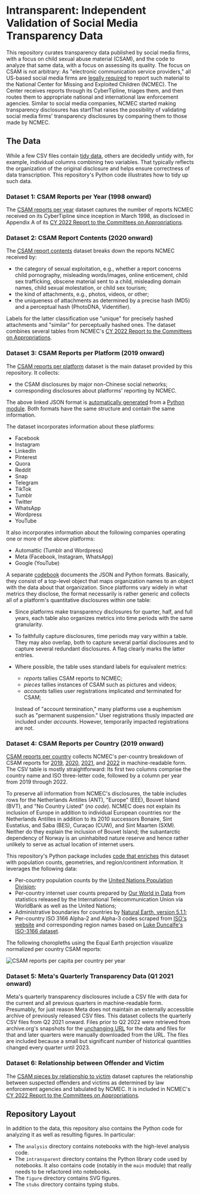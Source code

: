 # Intransparent: Independent Validation of Social Media Transparency Data

This repository curates transparency data published by social media firms, with
a focus on child sexual abuse material (CSAM), and the code to analyze that same
data, with a focus on assessing its quality. The focus on CSAM is not arbitrary:
As "electronic communication service providers," all US-based social media firms
are [legally required](https://www.law.cornell.edu/uscode/text/18/2258A) to
report such material to the National Center for Missing and Exploited Children
(NCMEC). The Center receives reports through its CyberTipline, triages them, and
then routes them to appropriate national and international law enforcement
agencies. Similar to social media companies, NCMEC started making transparency
disclosures has startThat raises
the possibility of validating social media firms' transparency disclosures by
comparing them to those made by NCMEC.


## The Data

While a few CSV files contain [tidy
data](https://vita.had.co.nz/papers/tidy-data.pdf), others are decidedly untidy
with, for example, individual columns combining two variables. That typically
reflects the organization of the original disclosure and helps ensure
correctness of data transcription. This repository's Python code illustrates how
to tidy up such data.


### Dataset 1: CSAM Reports per Year (1998 onward)

The [CSAM reports per year](data/csam-reports-per-year.csv) dataset captures the
number of reports NCMEC received on its CyberTipline since inception in March
1998, as disclosed in Appendix A of its [CY 2022 Report to the Committees on
Appropriations](https://www.missingkids.org/content/dam/missingkids/pdfs/OJJDP-NCMEC-Transparency_2022-Calendar-Year.pdf).


### Dataset 2: CSAM Report Contents (2020 onward)

The [CSAM report contents](data/csam-report-contents.csv) dataset breaks down
the reports NCMEC received by:

  * the category of sexual exploitation, e.g., whether a report concerns child
    pornography, misleading words/images, online enticement, child sex
    trafficking, obscene material sent to a child, misleading domain names,
    child sexual molestation, or child sex tourism;
  * the kind of attachments, e.g., photos, videos, or other;
  * the uniqueness of attachments as determined by a precise hash (MD5) and a
    perceptual hash (PhotoDNA, Videntifier).

Labels for the latter classification use "unique" for precisely hashed
attachments and "similar" for perceptually hashed ones. The dataset combines
several tables from NCMEC's [CY 2022 Report to the Committees on
Appropriations](https://www.missingkids.org/content/dam/missingkids/pdfs/OJJDP-NCMEC-Transparency_2022-Calendar-Year.pdf).


### Dataset 3: CSAM Reports per Platform (2019 onward)

The [CSAM reports per platform](data/csam-reports-per-platform.json) dataset is
the main dataset provided by this repository. It collects:

  * the CSAM disclosures by major non-Chinese social networks;
  * corresponding disclosures about platforms' reporting by NCMEC.

The above linked JSON format is [automatically
generated](intransparent/platform/export.py) from a [Python
module](intransparent/platform/data.py). Both formats have the same structure
and contain the same information.

The dataset incorporates information about these platforms:

  * Facebook
  * Instagram
  * LinkedIn
  * Pinterest
  * Quora
  * Reddit
  * Snap
  * Telegram
  * TikTok
  * Tumblr
  * Twitter
  * WhatsApp
  * Wordpress
  * YouTube

It also incorporates information about the following companies operating one or
more of the above platforms:

  * Automattic (Tumblr and Wordpress)
  * Meta (Facebook, Instagram, WhatsApp)
  * Google (YouTube)

A separate [codebook](codebook.md) documents the JSON and Python formats.
Basically, they consist of a top-level object that maps organization names to an
object with the data about that organization. Since platforms vary widely in
what metrics they disclose, the format necessarily is rather generic and
collects all of a platform's quantitative disclosures within one table:

  * Since platforms make transparency disclosures for quarter, half, and full
    years, each table also organizes metrics into time periods with the same
    granularity.
  * To faithfully capture disclosures, time periods may vary within a table.
    They may also overlap, both to capture several partial disclosures and to
    capture several redundant disclosures. A flag clearly marks the latter
    entries.
  * Where possible, the table uses standard labels for equivalent metrics:

      * _reports_ tallies CSAM reports to NCMEC;
      * _pieces_ tallies instances of CSAM such as pictures and videos;
      * _accounts_ tallies user registrations implicated *and* terminated
        for CSAM;

    Instead of "account termination," many platforms use a euphemism such as
    "permanent suspension." User registrations thusly impacted *are* included
    under *accounts*. However, temporarily impacted registrations are not.


### Dataset 4: CSAM Reports per Country (2019 onward)

[CSAM reports per country](data/csam-reports-per-country.csv) collects NCMEC's
per-country breakdown of CSAM reports for
[2019](https://www.missingkids.org/content/dam/missingkids/pdfs/2019-cybertipline-reports-by-country.pdf),
[2020](https://www.missingkids.org/content/dam/missingkids/pdfs/2020-reports-by-country.pdf),
[2021](https://www.missingkids.org/content/dam/missingkids/pdfs/2021-reports-by-country.pdf),
and
[2022](https://www.missingkids.org/content/dam/missingkids/pdfs/2022-reports-by-country.pdf)
in machine-readable form. The CSV table is mostly straightforward: Its first two
columns comprise the country name and ISO three-letter code, followed by a
column per year from 2019 through 2022.

To preserve all information from NCMEC's disclosures, the table includes rows
for the Netherlands Antilles (ANT), "Europe" (EEE), Bouvet Island (BVT), and "No
Country Listed" (*no code*). NCMEC does not explain its inclusion of Europe in
addition to individual European countries nor the Netherlands Antilles in
addition to its 2010 successors Bonaire, Sint Eustatius, and Saba (BES), Curaçao
(CUW), and Sint Maarten (SXM). Neither do they explain the inclusion of Bouvet
Island; the subantarctic dependency of Norway is an uninhabited nature reserve
and hence rather unlikely to serve as actual location of internet users.

This repository's Python package includes [code that
enriches](intransparent/country.py) this dataset with population counts,
geometries, and region/continent information. It leverages the following data:

  * Per-country population counts by the [United Nations Population
    Division](https://population.un.org/dataportal/data/indicators/49/locations/4,8,12,16,20,24,660,28,32,51,533,36,40,31,44,48,50,52,112,56,84,204,60,64,68,535,70,72,76,92,96,100,854,108,132,116,120,124,136,140,148,152,156,344,446,158,170,174,178,184,188,384,191,192,531,196,203,408,180,208,262,212,214,218,818,222,226,232,233,748,231,238,234,242,246,250,254,258,266,270,268,276,288,292,300,304,308,312,316,320,831,324,624,328,332,336,340,348,352,356,360,364,368,372,833,376,380,388,392,832,400,398,404,296,412,414,417,418,428,422,426,430,434,438,440,442,450,454,458,462,466,470,584,474,478,480,175,484,583,492,496,499,500,504,508,104,516,520,524,528,540,554,558,562,566,570,807,580,578,512,586,585,591,598,600,604,608,616,620,630,634,410,498,638,642,643,646,652,654,659,662,663,666,670,882,674,678,682,686,688,690,694,702,534,703,705,90,706,710,728,724,144,275,729,740,752,756,760,762,764,626,768,772,776,780,788,792,795,796,798,800,804,784,826,834,840,850,858,860,548,862,704,876,732,887,894,716/start/2019/end/2022/table/pivotbylocation);
  * Per-country internet user counts prepared by [Our World in
    Data](https://ourworldindata.org/internet) from statistics released by the
    International Telecommunication Union via WorldBank as well as the United
    Nations;
  * Administrative boundaries for countries by [Natural Earth, version
    5.1.1](https://www.naturalearthdata.com/downloads/110m-cultural-vectors/);
  * Per-country ISO 3166 Alpha-2 and Alpha-3 codes scraped from [ISO's
    website](https://www.iso.org/obp/ui/#search/code/) and corresponding region
    names based on [Luke Duncalfe's ISO-3166
    dataset](https://github.com/lukes/ISO-3166-Countries-with-Regional-Codes).

The following choropleths using the Equal Earth projection visualize normalized
per country CSAM reports:

![CSAM reports per capita per country per
year](https://raw.githubusercontent.com/apparebit/intransparent/boss/csam-reports-per-capita.svg)


### Dataset 5: Meta's Quarterly Transparency Data (Q1 2021 onward)

Meta's quarterly transparency disclosures include a CSV file with data for the
current and all previous quarters in machine-readable form. Presumably, for just
reason Meta does not maintain an externally accessible archive of previously
released CSV files. This dataset collects the quarterly CSV files from Q2 2021
onward. Files prior to Q2 2022 were retrieved from archive.org's snapshots for
the [unchanging URL](https://transparency.fb.com/sr/community-standards/) for
the data and files for that and later quarters were manually downloaded from the
URL. The files are included because a small but significant number of historical
quantities changed every quarter until 2023.


### Dataset 6: Relationship between Offender and Victim

The [CSAM pieces by relationship to
victim](data/csam-pieces-by-relationship-to-victim.csv) dataset captures the
relationship between suspected offenders and victims as determined by law
enforcement agencies and tabulated by NCMEC. It is included in NCMEC's [CY 2022
Report to the Committees on
Appropriations](https://www.missingkids.org/content/dam/missingkids/pdfs/OJJDP-NCMEC-Transparency_2022-Calendar-Year.pdf).


## Repository Layout

In addition to the data, this repository also contains the Python code for
analyzing it as well as resulting figures. In particular:

  - The `analysis` directory contains notebooks with the high-level analysis
    code.
  - The `intransparent` directory contains the Python library code used by
    notebooks. It also contains code (notably in the `main` module) that really
    needs to be refactored into notebooks.
  - The `figure` directory contains SVG figures.
  - The `stubs` directory contains typing stubs.

